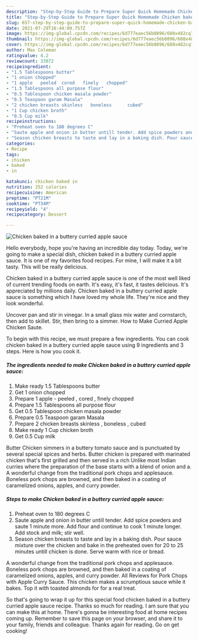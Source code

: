 ```yaml
---
description: "Step-by-Step Guide to Prepare Super Quick Homemade Chicken baked in a buttery curried apple sauce"
title: "Step-by-Step Guide to Prepare Super Quick Homemade Chicken baked in a buttery curried apple sauce"
slug: 657-step-by-step-guide-to-prepare-super-quick-homemade-chicken-baked-in-a-buttery-curried-apple-sauce
date: 2021-07-29T16:44:09.757Z
image: https://img-global.cpcdn.com/recipes/6d777eaec56b0896/680x482cq70/chicken-baked-in-a-buttery-curried-apple-sauce-recipe-main-photo.jpg
thumbnail: https://img-global.cpcdn.com/recipes/6d777eaec56b0896/680x482cq70/chicken-baked-in-a-buttery-curried-apple-sauce-recipe-main-photo.jpg
cover: https://img-global.cpcdn.com/recipes/6d777eaec56b0896/680x482cq70/chicken-baked-in-a-buttery-curried-apple-sauce-recipe-main-photo.jpg
author: Max Coleman
ratingvalue: 4.2
reviewcount: 33072
recipeingredient:
- "1.5 Tablespoons butter"
- "1 onion chopped"
- "1 apple   peeled  cored   finely   chopped"
- "1.5 Tablespoons all purpose flour"
- "0.5 Tablespoon chicken masala powder"
- "0.5 Teaspoon garam Masala"
- "2 chicken breasts skinless   boneless      cubed"
- "1 Cup chicken broth"
- "0.5 Cup milk"
recipeinstructions:
- "Preheat oven to 180 degrees C"
- "Saute apple and onion in butter untill tender. Add spice powders and saute 1 minute more. Add flour and continue to cook 1 minute longer. Add stock and milk; stir well."
- "Season chicken breasts to taste and lay in a baking dish. Pour sauce mixture over the chicken and bake in the preheated oven for 20 to 25 minutes untill chicken is done. Serve warm with rice or bread."
categories:
- Recipe
tags:
- chicken
- baked
- in

katakunci: chicken baked in 
nutrition: 252 calories
recipecuisine: American
preptime: "PT21M"
cooktime: "PT34M"
recipeyield: "4"
recipecategory: Dessert

---
```



![Chicken baked in a buttery curried apple sauce](https://img-global.cpcdn.com/recipes/6d777eaec56b0896/680x482cq70/chicken-baked-in-a-buttery-curried-apple-sauce-recipe-main-photo.jpg)

Hello everybody, hope you're having an incredible day today. Today, we're going to make a special dish, chicken baked in a buttery curried apple sauce. It is one of my favorites food recipes. For mine, I will make it a bit tasty. This will be really delicious.

Chicken baked in a buttery curried apple sauce is one of the most well liked of current trending foods on earth. It's easy, it's fast, it tastes delicious. It's appreciated by millions daily. Chicken baked in a buttery curried apple sauce is something which I have loved my whole life. They're nice and they look wonderful.

Uncover pan and stir in vinegar. In a small glass mix water and cornstarch, then add to skillet. Stir, then bring to a simmer. How to Make Curried Apple Chicken Saute.


To begin with this recipe, we must prepare a few ingredients. You can cook chicken baked in a buttery curried apple sauce using 9 ingredients and 3 steps. Here is how you cook it.

<!--inarticleads1-->

##### The ingredients needed to make Chicken baked in a buttery curried apple sauce:

1. Make ready 1.5 Tablespoons butter
1. Get 1 onion chopped
1. Prepare 1 apple -  peeled , cored ,  finely   chopped
1. Prepare 1.5 Tablespoons all purpose flour
1. Get 0.5 Tablespoon chicken masala powder
1. Prepare 0.5 Teaspoon garam Masala
1. Prepare 2 chicken breasts skinless ,  boneless ,     cubed
1. Make ready 1 Cup chicken broth
1. Get 0.5 Cup milk


Butter Chicken simmers in a buttery tomato sauce and is punctuated by several special spices and herbs. Butter chicken is prepared with marinated chicken that&#39;s first grilled and then served in a rich Unlike most Indian curries where the preparation of the base starts with a blend of onion and a. A wonderful change from the traditional pork chops and applesauce. Boneless pork chops are browned, and then baked in a coating of caramelized onions, apples, and curry powder. 

<!--inarticleads2-->

##### Steps to make Chicken baked in a buttery curried apple sauce:

1. Preheat oven to 180 degrees C
1. Saute apple and onion in butter untill tender. Add spice powders and saute 1 minute more. Add flour and continue to cook 1 minute longer. Add stock and milk; stir well.
1. Season chicken breasts to taste and lay in a baking dish. Pour sauce mixture over the chicken and bake in the preheated oven for 20 to 25 minutes untill chicken is done. Serve warm with rice or bread.


A wonderful change from the traditional pork chops and applesauce. Boneless pork chops are browned, and then baked in a coating of caramelized onions, apples, and curry powder. All Reviews for Pork Chops with Apple Curry Sauce. This chicken makes a scrumptious sauce while it bakes. Top it with toasted almonds for for a real treat. 

So that's going to wrap it up for this special food chicken baked in a buttery curried apple sauce recipe. Thanks so much for reading. I am sure that you can make this at home. There's gonna be interesting food at home recipes coming up. Remember to save this page on your browser, and share it to your family, friends and colleague. Thanks again for reading. Go on get cooking!
